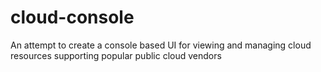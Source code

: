 # cloud-console

An attempt to create a console based UI for viewing and managing cloud resources supporting popular public cloud vendors
